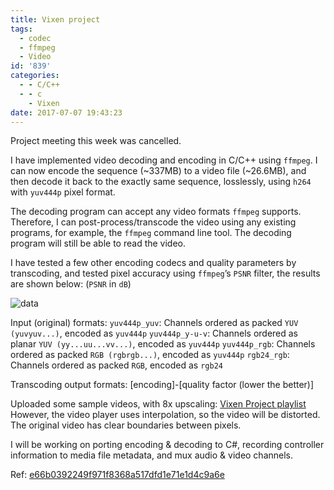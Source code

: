 ```yaml
---
title: Vixen project
tags:
  - codec
  - ffmpeg
  - Video
id: '839'
categories:
  - - C/C++
  - - c
    - Vixen
date: 2017-07-07 19:43:23
---
```


Project meeting this week was cancelled.

I have implemented video decoding and encoding in C/C++ using `ffmpeg`. I can now encode the sequence (~337MB) to a video file (~26.6MB), and then decode it back to the exactly same sequence, losslessly, using `h264` with `yuv444p` pixel format.
<!-- more -->
The decoding program can accept any video formats `ffmpeg` supports. Therefore, I can post-process/transcode the video using any existing programs, for example, the `ffmpeg` command line tool. The decoding program will still be able to read the video.

I have tested a few other encoding codecs and quality parameters by transcoding, and tested pixel accuracy using `ffmpeg`’s `PSNR` filter, the results are shown below: (`PSNR` in `dB`)

![data](data.png)

Input (original) formats: `yuv444p_yuv`: Channels ordered as packed `YUV (yuvyuv...)`, encoded as `yuv444p` `yuv444p_y-u-v`: Channels ordered as planar `YUV (yy...uu...vv...)`, encoded as `yuv444p` `yuv444p_rgb`: Channels ordered as packed `RGB (rgbrgb...)`, encoded as `yuv444p` `rgb24_rgb`: Channels ordered as packed `RGB`, encoded as `rgb24`

Transcoding output formats: \[encoding\]-\[quality factor (lower the better)\]

Uploaded some sample videos, with 8x upscaling: [Vixen Project playlist](https://www.youtube.com/playlist?list=PLxL3DVSgdZueJIEqVfMt0vup68Ke8MndG) However, the video player uses interpolation, so the video will be distorted. The original video has clear boundaries between pixels.

I will be working on porting encoding & decoding to C#, recording controller information to media file metadata, and mux audio & video channels.

Ref: [e66b0392249f971f8368a517dfd1e71e1d4c9a6e](https://github.com/zhiyb/EE9-APRJ/tree/e66b0392249f971f8368a517dfd1e71e1d4c9a6e)